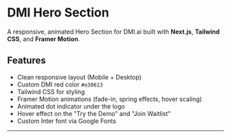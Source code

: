 # DMI Hero Section

A responsive, animated Hero Section for DMI.ai built with **Next.js**, **Tailwind CSS**, and **Framer Motion**.

## Features

- Clean responsive layout (Mobile + Desktop)
- Custom DMI red color `#e30613`
- Tailwind CSS for styling
- Framer Motion animations (fade-in, spring effects, hover scaling)
- Animated dot indicator under the logo
- Hover effect on the "Try the Demo" and "Join Waitlist"
- Custom Inter font via Google Fonts

---
